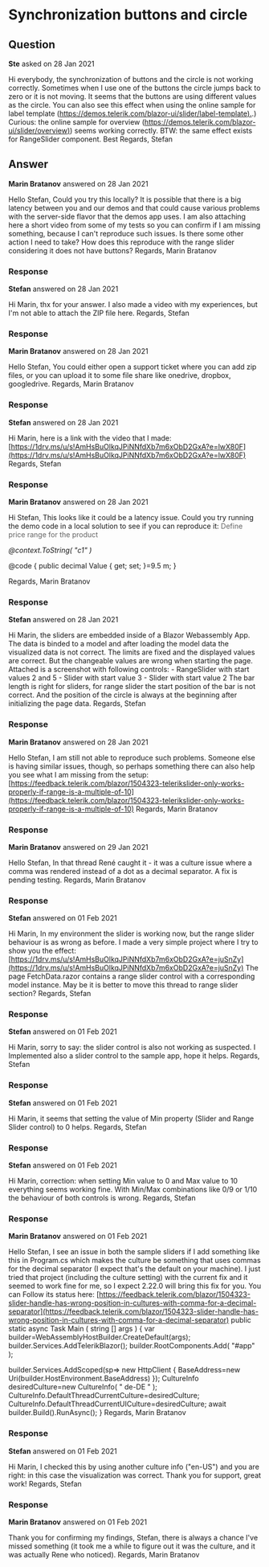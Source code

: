 # Synchronization buttons and circle

## Question

**Ste** asked on 28 Jan 2021

Hi everybody, the synchronization of buttons and the circle is not working correctly. Sometimes when I use one of the buttons the circle jumps back to zero or it is not moving. It seems that the buttons are using different values as the circle. You can also see this effect when using the online sample for label template ([https://demos.telerik.com/blazor-ui/slider/label-template).](https://demos.telerik.com/blazor-ui/slider/label-template).) Curious: the online sample for overview ([https://demos.telerik.com/blazor-ui/slider/overview)](https://demos.telerik.com/blazor-ui/slider/overview)) seems working correctly. BTW: the same effect exists for RangeSlider component. Best Regards, Stefan

## Answer

**Marin Bratanov** answered on 28 Jan 2021

Hello Stefan, Could you try this locally? It is possible that there is a big latency between you and our demos and that could cause various problems with the server-side flavor that the demos app uses. I am also attaching here a short video from some of my tests so you can confirm if I am missing something, because I can't reproduce such issues. Is there some other action I need to take? How does this reproduce with the range slider considering it does not have buttons? Regards, Marin Bratanov

### Response

**Stefan** answered on 28 Jan 2021

Hi Marin, thx for your answer. I also made a video with my experiences, but I'm not able to attach the ZIP file here. Regards, Stefan

### Response

**Marin Bratanov** answered on 28 Jan 2021

Hello Stefan, You could either open a support ticket where you can add zip files, or you can upload it to some file share like onedrive, dropbox, googledrive. Regards, Marin Bratanov

### Response

**Stefan** answered on 28 Jan 2021

Hi Marin, here is a link with the video that I made: [https://1drv.ms/u/s!AmHsBuOlkqJPiNNfdXb7m6xObD2GxA?e=lwX80F](https://1drv.ms/u/s!AmHsBuOlkqJPiNNfdXb7m6xObD2GxA?e=lwX80F) Regards, Stefan

### Response

**Marin Bratanov** answered on 28 Jan 2021

Hi Stefan, This looks like it could be a latency issue. Could you try running the demo code in a local solution to see if you can reproduce it: <label class="title"> Define price range for the product</label>
<div class="mt-md">
<TelerikSlider @bind-Value="@Value" Min="5.0m" Max="10.0m" SmallStep="0.25m" LargeStep="0.5m" Decimals="2" Width="500px">
<LabelTemplate>
<span class="label-template">@context.ToString( "c1" )</span>
</LabelTemplate>
</TelerikSlider>
</div>

@code { public decimal Value { get; set; }=9.5 m;
}

<style>
.title {
text-align: center;
font-size: 18 px;
color: #656565; }
.label-template {
font-style: italic;
}
</style> Regards, Marin Bratanov

### Response

**Stefan** answered on 28 Jan 2021

Hi Marin, the sliders are embedded inside of a Blazor Webassembly App. The data is binded to a model and after loading the model data the visualized data is not correct. The limits are fixed and the displayed values are correct. But the changeable values are wrong when starting the page. Attached is a screenshot with following controls: - RangeSlider with start values 2 and 5 - Slider with start value 3 - Slider with start value 2 The bar length is right for sliders, for range slider the start position of the bar is not correct. And the position of the circle is always at the beginning after initializing the page data. Regards, Stefan

### Response

**Marin Bratanov** answered on 28 Jan 2021

Hello Stefan, I am still not able to reproduce such problems. Someone else is having similar issues, though, so perhaps something there can also help you see what I am missing from the setup: [https://feedback.telerik.com/blazor/1504323-telerikslider-only-works-properly-if-range-is-a-multiple-of-10](https://feedback.telerik.com/blazor/1504323-telerikslider-only-works-properly-if-range-is-a-multiple-of-10) Regards, Marin Bratanov

### Response

**Marin Bratanov** answered on 29 Jan 2021

Hello Stefan, In that thread René caught it - it was a culture issue where a comma was rendered instead of a dot as a decimal separator. A fix is pending testing. Regards, Marin Bratanov

### Response

**Stefan** answered on 01 Feb 2021

Hi Marin, In my environment the slider is working now, but the range slider behaviour is as wrong as before. I made a very simple project where I try to show you the effect: [https://1drv.ms/u/s!AmHsBuOlkqJPiNNfdXb7m6xObD2GxA?e=juSnZy](https://1drv.ms/u/s!AmHsBuOlkqJPiNNfdXb7m6xObD2GxA?e=juSnZy) The page FetchData.razor contains a range slider control with a corresponding model instance. May be it is better to move this thread to range slider section? Regards, Stefan

### Response

**Stefan** answered on 01 Feb 2021

Hi Marin, sorry to say: the slider control is also not working as suspected. I Implemented also a slider control to the sample app, hope it helps. Regards, Stefan

### Response

**Stefan** answered on 01 Feb 2021

Hi Marin, it seems that setting the value of Min property (Slider and Range Slider control) to 0 helps. Regards, Stefan

### Response

**Stefan** answered on 01 Feb 2021

Hi Marin, correction: when setting Min value to 0 and Max value to 10 everything seems working fine. With Min/Max combinations like 0/9 or 1/10 the behaviour of both controls is wrong. Regards, Stefan

### Response

**Marin Bratanov** answered on 01 Feb 2021

Hello Stefan, I see an issue in both the sample sliders if I add something like this in Program.cs which makes the culture be something that uses commas for the decimal separator (I expect that's the default on your machine). I just tried that project (including the culture setting) with the current fix and it seemed to work fine for me, so I expect 2.22.0 will bring this fix for you. You can Follow its status here: [https://feedback.telerik.com/blazor/1504323-slider-handle-has-wrong-position-in-cultures-with-comma-for-a-decimal-separator](https://feedback.telerik.com/blazor/1504323-slider-handle-has-wrong-position-in-cultures-with-comma-for-a-decimal-separator) public static async Task Main ( string [] args ) { var builder=WebAssemblyHostBuilder.CreateDefault(args);
builder.Services.AddTelerikBlazor();
builder.RootComponents.Add<App>( "#app" );

builder.Services.AddScoped(sp=> new HttpClient { BaseAddress=new Uri(builder.HostEnvironment.BaseAddress) }); CultureInfo desiredCulture=new CultureInfo( " de-DE " );
CultureInfo.DefaultThreadCurrentCulture=desiredCulture;
CultureInfo.DefaultThreadCurrentUICulture=desiredCulture; await builder.Build().RunAsync();
} Regards, Marin Bratanov

### Response

**Stefan** answered on 01 Feb 2021

Hi Marin, I checked this by using another culture info ("en-US") and you are right: in this case the visualization was correct. Thank you for support, great work! Regards, Stefan

### Response

**Marin Bratanov** answered on 01 Feb 2021

Thank you for confirming my findings, Stefan, there is always a chance I've missed something (it took me a while to figure out it was the culture, and it was actually Rene who noticed). Regards, Marin Bratanov
